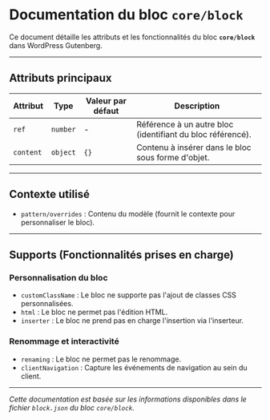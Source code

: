 # Documentation du bloc `core/block`

Ce document détaille les attributs et les fonctionnalités du bloc **`core/block`** dans WordPress Gutenberg.

---

## Attributs principaux

| **Attribut**        | **Type**   | **Valeur par défaut** | **Description**                                                               |
|----------------------|------------|------------------------|-------------------------------------------------------------------------------|
| `ref`               | `number`   | -                      | Référence à un autre bloc (identifiant du bloc référencé).                   |
| `content`           | `object`   | `{}`                   | Contenu à insérer dans le bloc sous forme d'objet.                            |

---

## Contexte utilisé

- `pattern/overrides` : Contenu du modèle (fournit le contexte pour personnaliser le bloc).

---

## Supports (Fonctionnalités prises en charge)

### **Personnalisation du bloc**
- `customClassName` : Le bloc ne supporte pas l'ajout de classes CSS personnalisées.
- `html` : Le bloc ne permet pas l'édition HTML.
- `inserter` : Le bloc ne prend pas en charge l'insertion via l'inserteur.

### **Renommage et interactivité**
- `renaming` : Le bloc ne permet pas le renommage.
- `clientNavigation` : Capture les événements de navigation au sein du client.

---

*Cette documentation est basée sur les informations disponibles dans le fichier `block.json` du bloc `core/block`.* 
